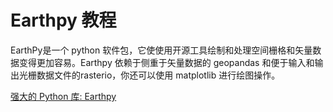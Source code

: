 # Earthpy 教程

<show-structure depth="3"/>

EarthPy是一个 python 软件包，它使使用开源工具绘制和处理空间栅格和矢量数据变得更加容易。Earthpy 依赖于侧重于矢量数据的 geopandas 和便于输入和输出光栅数据文件的rasterio，你还可以使用 matplotlib 进行绘图操作。


<seealso>
<category ref="ref_docs">
    <a href="https://mp.weixin.qq.com/s/c0DjYE3bY3HieGMFNitvxw">强大的 Python 库: Earthpy</a>
</category>
<category ref="ref_github">
</category>
<category ref="ref_issues">
</category>
<category ref="ref_hf">
</category>
<category ref="ref_ms">
</category>
</seealso>

